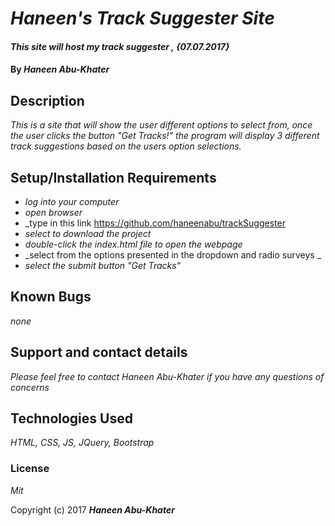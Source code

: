 # _Haneen's Track Suggester Site_

#### _This site will host my track suggester , {07.07.2017}_

#### By _**Haneen Abu-Khater**_

## Description

_This is a site that will show the user different options to select from, once the user clicks the button "Get Tracks!" the program will display 3 different track suggestions based on the users option selections._

## Setup/Installation Requirements

* _log into your computer_
* _open browser_
* _type in this link https://github.com/haneenabu/trackSuggester
* _select to download the project_
* _double-click the index.html file to open the webpage_
* _select from the options presented in the dropdown and radio surveys _
* _select the submit button "Get Tracks"_

## Known Bugs

_none_

## Support and contact details

_Please feel free to contact Haneen Abu-Khater if you have any questions of concerns_

## Technologies Used

_HTML, CSS, JS, JQuery, Bootstrap_

### License

*Mit*

Copyright (c) 2017 **_Haneen Abu-Khater_**
